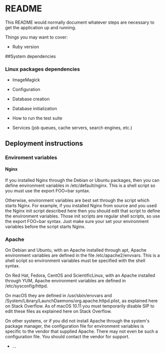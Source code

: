 # README

This README would normally document whatever steps are necessary to get the
application up and running.

Things you may want to cover:

* Ruby version

##System dependencies

### Linux packages dependencies 

  * ImageMagick

* Configuration

* Database creation

* Database initialization

* How to run the test suite

* Services (job queues, cache servers, search engines, etc.)

## Deployment instructions

### Enviroment variables

#### Nginx

If you installed Nginx through the Debian or Ubuntu packages, then you can define environment variables in /etc/default/nginx. This is a shell script so you must use the export FOO=bar syntax.

Otherwise, environment variables are best set through the script which starts Nginx. For example, if you installed Nginx from source and you used the Nginx init script described here then you should edit that script to define the environment variables. Those init scripts are regular shell scripts, so use the export FOO=bar syntax. Just make sure your set your environment variables before the script starts Nginx.

### Apache

On Debian and Ubuntu, with an Apache installed through apt, Apache environment variables are defined in the file /etc/apache2/envvars. This is a shell script so environment variables must be specified with the shell syntax.

On Red Hat, Fedora, CentOS and ScientificLinux, with an Apache installed through YUM, Apache environment variables are defined in /etc/sysconfig/httpd.

On macOS they are defined in /usr/sbin/envvars and /System/Library/LaunchDaemons/org.apache.httpd.plist, as explained here on Stack Overflow. As of macOS 10.11 you must temporarily disable SIP to edit these files as explained here on Stack Overflow.

On other systems, or if you did not install Apache through the system's package manager, the configuration file for environment variables is specific to the vendor that supplied Apache. There may not even be such a configuration file. You should contact the vendor for support.

* ...
